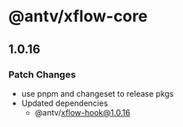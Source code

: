 # @antv/xflow-core

## 1.0.16

### Patch Changes

- use pnpm and changeset to release pkgs
- Updated dependencies
  - @antv/xflow-hook@1.0.16
